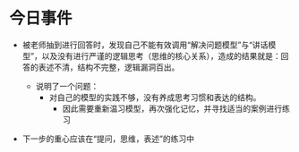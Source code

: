 # 今日事件

- 被老师抽到进行回答时，发现自己不能有效调用“解决问题模型”与“讲话模型”，以及没有进行严谨的逻辑思考（思维的核心关系），造成的结果就是：回答的表述不清，结构不完整，逻辑漏洞百出。
	- 说明了一个问题：
		- 对自己的模型的实践不够，没有养成思考习惯和表达的结构。
			- 因此需要重新温习模型，再次强化记忆，并寻找适当的案例进行练习

- 下一步的重心应该在“提问，思维，表述”的练习中